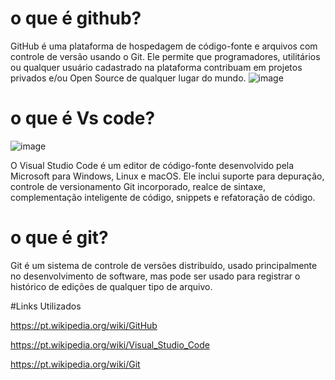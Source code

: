 # o que é github?
GitHub é uma plataforma de hospedagem de código-fonte e arquivos com controle de versão usando o Git. Ele permite que programadores, utilitários ou qualquer usuário cadastrado na plataforma contribuam em projetos privados e/ou Open Source de qualquer lugar do mundo.
![image](https://beecrowd.io/wp-content/uploads/2022/08/Beecrowd-Agosto-6-02-larger.png)

# o que é Vs code?
![image](https://code.visualstudio.com/assets/updates/1_58/terminal-editor-grid.png)

O Visual Studio Code é um editor de código-fonte desenvolvido pela Microsoft para Windows, Linux e macOS. Ele inclui suporte para depuração, controle de versionamento Git incorporado, realce de sintaxe, complementação inteligente de código, snippets e refatoração de código.

# o que é git?
Git é um sistema de controle de versões distribuído, usado principalmente no desenvolvimento de software, mas pode ser usado para registrar o histórico de edições de qualquer tipo de arquivo.


#Links Utilizados

https://pt.wikipedia.org/wiki/GitHub

https://pt.wikipedia.org/wiki/Visual_Studio_Code

https://pt.wikipedia.org/wiki/Git


